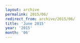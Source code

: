 ```yaml
---
layout: archive
permalink: 2015/06/
redirect_from: archive/2015/06/
title: 'June 2015'
year: '2015'
month: '06'
---
```

